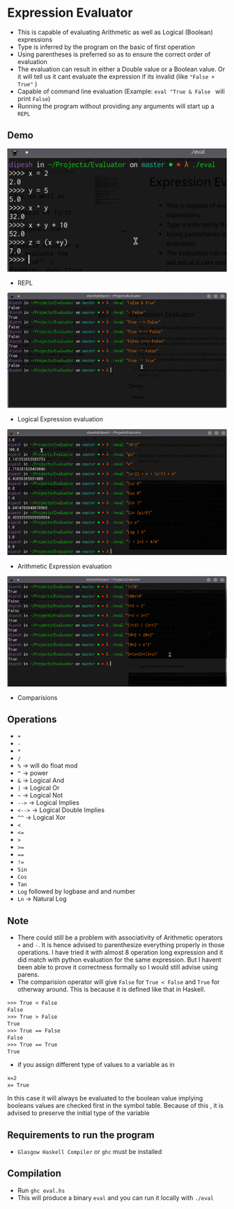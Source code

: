 # Expression Evaluator

* This is capable of evaluating Arithmetic as well as Logical (Boolean) expressions
* Type is inferred by the program on the basic of first operation
* Using parentheses is preferred so as to ensure the correct order of evaluation
* The evaluation can result in either a Double value or a Boolean value. Or it will tell us it cant evaluate the expression if its invalid (like `"False + True"` )
* Capable of command line evaluation (Example: `eval "True & False ` will print `False`)
* Running the program without providing any arguments will start up a `REPL`

## Demo
![Images](images/repl.png)
* REPL

![Images](images/LogicalEvaluationsDemo.png)
* Logical Expression evaluation

![Images](images/ArithmeticEvaluations.png) 
* Arithmetic Expression evaluation

![Images](images/comparision.png)
* Comparisions 

## Operations
* `+`
* `-`
* `*`
* `/`
* `%`  -> will do float mod
* `^`  -> power
* `&` -> Logical And
* `|` -> Logical Or
* `~` -> Logical Not
* `-->` -> Logical Implies
* `<-->` -> Logical Double Implies
* `^^` -> Logical Xor
* `<` 
* `<=`
* `>` 
* `>=`
* `==`
* `!=`
* `Sin`
* `Cos`
* `Tan`
* `Log` followed by logbase and and number
* `Ln` -> Natural Log


## Note

* There could still be a problem with associativity of Arithmetic operators `+` and `-`. It is hence advised to parenthesize everything properly in those operations. I have tried it with almost 8 operation long expression and it did match with python evaluation for the same expression. But I havent been able to prove it correctness formally so I would still advise using parens.
* The comparision operator will give  `False` for `True < False` and `True` for otherway around. This is because it is defined like that in Haskell. 
```
>>> True < False
False
>>> True > False
True
>>> True == False
False
>>> True == True
True
```
* if you assign different type of values to a variable as in
```
x=2
x= True
```
In this case it will always be evaluated to the boolean value implying booleans values are checked first in the symbol table. Because of this , it is advised to preserve the initial type of the variable


## Requirements to run the program
* `Glasgow Haskell Compiler` or `ghc` must be installed 

## Compilation
* Run `ghc eval.hs` 
* This will produce a binary `eval` and you can run it locally with `./eval` 
